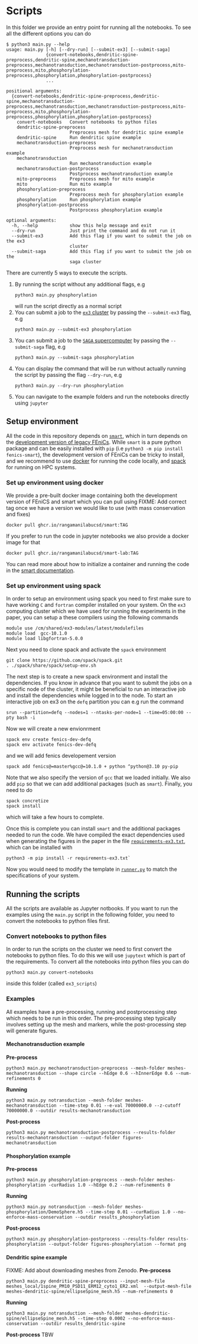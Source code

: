 # Scripts

In this folder we provide an entry point for running all the notebooks. To see all the different options you can do
```
$ python3 main.py --help
usage: main.py [-h] [--dry-run] [--submit-ex3] [--submit-saga]
               {convert-notebooks,dendritic-spine-preprocess,dendritic-spine,mechanotransduction-preprocess,mechanotransduction,mechanotransduction-postprocess,mito-preprocess,mito,phosphorylation-preprocess,phosphorylation,phosphorylation-postprocess}
               ...

positional arguments:
  {convert-notebooks,dendritic-spine-preprocess,dendritic-spine,mechanotransduction-preprocess,mechanotransduction,mechanotransduction-postprocess,mito-preprocess,mito,phosphorylation-preprocess,phosphorylation,phosphorylation-postprocess}
    convert-notebooks   Convert notebooks to python files
    dendritic-spine-preprocess
                        Preprocess mesh for dendritic spine example
    dendritic-spine     Run dendritic spine example
    mechanotransduction-preprocess
                        Preprocess mesh for mechanotransduction example
    mechanotransduction
                        Run mechanotransduction example
    mechanotransduction-postprocess
                        Postprocess mechanotransduction example
    mito-preprocess     Preprocess mesh for mito example
    mito                Run mito example
    phosphorylation-preprocess
                        Preprocess mesh for phosphorylation example
    phosphorylation     Run phosphorylation example
    phosphorylation-postprocess
                        Postprocess phosphorylation example

optional arguments:
  -h, --help            show this help message and exit
  --dry-run             Just print the command and do not run it
  --submit-ex3          Add this flag if you want to submit the job on the ex3
                        cluster
  --submit-saga         Add this flag if you want to submit the job on the
                        saga cluster
```

There are currently 5 ways to execute the scripts. 

1. By running the script without any additional flags, e.g
    ```
    python3 main.py phosphorylation
    ```
    will run the script directly as a normal script
2. You can submit a job to the [`ex3` cluster](https://www.ex3.simula.no) by passing the `--submit-ex3` flag, e.g
    ```
    python3 main.py --submit-ex3 phosphorylation
    ```
3. You can submit a job to the [`SAGA` supercomputer](https://documentation.sigma2.no/hpc_machines/saga.html) by passing the `--submit-saga` flag, e.g
    ```
    python3 main.py --submit-saga phosphorylation
    ```
4. You can display the command that will be run without actually running the script by passing the flag `--dry-run`, e.g
    ```
    python3 main.py --dry-run phosphorylation
    ```    
5. You can navigate to the example folders and run the notebooks directly using `jupyter`


## Setup environment 
All the code in this repository depends on [`smart`](https://rangamanilabucsd.github.io/smart), which in turn depends on the [development version of legacy FEniCs](https://bitbucket.org/fenics-project/dolfin/src/master/). While `smart` is a pure python package and can be easily installed with `pip` (i.e `python3 -m pip install fenics-smart`), the development version of FEniCs can be tricky to install, and we recommend to use [docker](https://www.docker.com) for running the code locally, and [spack](https://spack.io) for running on HPC systems.

### Set up environment using docker

We provide a pre-built docker image containing both the development version of FEniCS and smart which you can pull using 
FIXME: Add correct tag once we have a version we would like to use (with mass conservation and fixes)
```
docker pull ghcr.io/rangamanilabucsd/smart:TAG
```
If you prefer to run the code in jupyter notebooks we also provide a docker image for that
```
docker pull ghcr.io/rangamanilabucsd/smart-lab:TAG
```
You can read more about how to initialize a container and running the code in the [smart documentation](https://rangamanilabucsd.github.io/smart/README.html#installation).


### Set up environment using spack

In order to setup an environment using spack you need to first make sure to have working `C`  and `fortran` compiler installed on your system. On the `ex3` computing cluster which we have used for running the experiments in the paper, you can setup a these compilers using the following commands
```
module use /cm/shared/ex3-modules/latest/modulefiles
module load  gcc-10.1.0
module load libgfortran-5.0.0
```
Next you need to clone spack and activate the `spack` environment
```
git clone https://github.com/spack/spack.git
. ./spack/share/spack/setup-env.sh
```
The next step is to create a new spack environment and install the dependencies. If you know in advance that you want to submit the jobs on a specific node of the cluster, it might be beneficial to run an interactive job and install the dependencies while logged in to the node. To start an interactive job on ex3 on the `defq` partition you can e.g run the command
```
srun --partition=defq --nodes=1 --ntasks-per-node=1 --time=05:00:00 --pty bash -i
```
Now we will create a new envionrment
```
spack env create fenics-dev-defq
spack env activate fenics-dev-defq
```
and we will add fenics developement version
```
spack add fenics@=master%gcc@=10.1.0 + python ^python@3.10 py-pip
```
Note that we also specify the version of `gcc` that we loaded initially. We also add `pip` so that we can add additional packages (such as `smart`). Finally, you need to do
```
spack concretize
spack install
```
which will take a few hours to complete. 

Once this is complete you can install `smart` and the additional packages needed to run the code. We have compiled the exact dependencies used when generating the figures in the paper in the file [`requirements-ex3.txt`](requirements-ex3.txt), which can be installed with 
```
python3 -m pip install -r requirements-ex3.txt`
```
Now you would need to modify the template in [`runner.py`](runner.py) to match the specifications of your system.




## Running the scripts

All the scripts are available as Jupyter notbooks. If you want to run the examples using the `main.py` script in the following folder, you need to convert the notebooks to python files first. 


### Convert notebooks to python files
In order to run the scripts on the cluster we need to first convert the notebooks to python files. To do this we will use `jupytext` which is part of the requirements. To convert all the notebooks into python files you can do
```
python3 main.py convert-notebooks
```
inside this folder (called `ex3_scripts`)

### Examples

All examples have a pre-processing, running and postprocessing step which needs to be run in this order. The pre-processing step typically involves setting up the mesh and markers, while the post-processing step will generate figures. 

#### Mechanotransduction example
**Pre-process**
```
python3 main.py mechanotransduction-preprocess --mesh-folder meshes-mechanotransduction --shape circle --hEdge 0.6 --hInnerEdge 0.6 --num-refinements 0
```

**Running**
```
python3 main.py notransduction --mesh-folder meshes-mechanotransduction --time-step 0.01 --e-val 70000000.0 --z-cutoff 70000000.0 --outdir results-mechanotransduction
```

**Post-process**
```
python3 main.py mechanotransduction-postprocess --results-folder results-mechanotransduction --output-folder figures-mechanotransduction
```

#### Phosphorylation example
**Pre-process**
```
python3 main.py phosphorylation-preprocess --mesh-folder meshes-phosphorylation -curRadius 1.0 --hEdge 0.2 --num-refinements 0
```

**Running**
```
python3 main.py notransduction --mesh-folder meshes-phosphorylation/DemoSphere.h5 --time-step 0.01 --curRadius 1.0 --no-enforce-mass-conservation --outdir results_phosphorylation
```

**Post-process**
```
python3 main.py phosphorylation-postprocess --results-folder results-phosphorylation --output-folder figures-phosphorylation --format png
```


#### Dendritic spine example

FIXME: Add about downloading meshes from Zenodo.
**Pre-process**
```
python3 main.py dendritic-spine-preprocess --input-mesh-file meshes_local/1spine_PM10_PSD11_ERM12_cyto1_ER2.xml  --output-mesh-file meshes-dendritic-spine/ellipseSpine_mesh.h5 --num-refinements 0
```

**Running**
```
python3 main.py notransduction --mesh-folder meshes-dendritic-spine/ellipseSpine_mesh.h5 --time-step 0.0002 --no-enforce-mass-conservation --outdir results_dendritic-spine
```

**Post-process**
TBW
